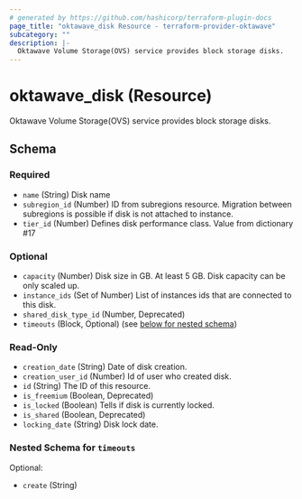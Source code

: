 ```yaml
---
# generated by https://github.com/hashicorp/terraform-plugin-docs
page_title: "oktawave_disk Resource - terraform-provider-oktawave"
subcategory: ""
description: |-
  Oktawave Volume Storage(OVS) service provides block storage disks.
---
```


# oktawave_disk (Resource)

Oktawave Volume Storage(OVS) service provides block storage disks.



<!-- schema generated by tfplugindocs -->
## Schema

### Required

- `name` (String) Disk name
- `subregion_id` (Number) ID from subregions resource. Migration between subregions is possible if disk is not attached to instance.
- `tier_id` (Number) Defines disk performance class. Value from dictionary #17

### Optional

- `capacity` (Number) Disk size in GB. At least 5 GB. Disk capacity can be only scaled up.
- `instance_ids` (Set of Number) List of instances ids that are connected to this disk.
- `shared_disk_type_id` (Number, Deprecated)
- `timeouts` (Block, Optional) (see [below for nested schema](#nestedblock--timeouts))

### Read-Only

- `creation_date` (String) Date of disk creation.
- `creation_user_id` (Number) Id of user who created disk.
- `id` (String) The ID of this resource.
- `is_freemium` (Boolean, Deprecated)
- `is_locked` (Boolean) Tells if disk is currently locked.
- `is_shared` (Boolean, Deprecated)
- `locking_date` (String) Disk lock date.

<a id="nestedblock--timeouts"></a>
### Nested Schema for `timeouts`

Optional:

- `create` (String)


